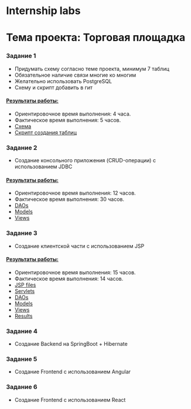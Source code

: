 # Internship labs 
# **Тема проекта: Торговая площадка**

### Задание 1
- Придумать схему согласно теме проекта, минимум 7 таблиц
- Обязательное наличие связи многие ко многим
- Желательно использовать PostgreSQL
- Схему и скрипт добавить в гит

#### <a href="https://github.com/Vlad-Tam/marketplace/tree/main/task1">Результаты работы:</a>
- Ориентировочное время выполнения: 4 часа.
- Фактическое время выполнения: 5 часов.
- <a href="https://github.com/Vlad-Tam/marketplace/tree/main/task1/marketplace.png">Cхема</a>
- <a href="https://github.com/Vlad-Tam/marketplace/tree/main/task1/creating_script.sql">Скрипт создания таблиц</a>

  
### Задание 2
- Создание консольного приложения (CRUD-операции) с использованием JDBC

#### <a href="https://github.com/Vlad-Tam/marketplace/tree/main/task2">Результаты работы:</a>
- Ориентировочное время выполнения: 12 часов.
- Фактическое время выполнения: 30 часов.
- <a href="https://github.com/Vlad-Tam/marketplace/tree/main/task2/src/main/java/com/vladtam/marketplace/dao">DAOs</a>
- <a href="https://github.com/Vlad-Tam/marketplace/tree/main/task2/src/main/java/com/vladtam/marketplace/models">Models</a>
- <a href="https://github.com/Vlad-Tam/marketplace/tree/main/task2/src/main/java/com/vladtam/marketplace/views">Views</a>

  
### Задание 3
- Создание клиентской части с использованием JSP

#### <a href="https://github.com/Vlad-Tam/marketplace/tree/main/task3">Результаты работы:</a>
- Ориентировочное время выполнения: 15 часов.
- Фактическое время выполнения: 14 часов.
- <a href="https://github.com/Vlad-Tam/marketplace/tree/main/task3/src/main/webapp/WEB-INF">JSP files</a>
- <a href="https://github.com/Vlad-Tam/marketplace/tree/main/task3/src/main/java/com/vladtam/jspapplication/servlets">Servlets</a>
- <a href="https://github.com/Vlad-Tam/marketplace/tree/main/task3/src/main/java/com/vladtam/jspapplication/daos">DAOs</a>
- <a href="https://github.com/Vlad-Tam/marketplace/tree/main/task3/src/main/java/com/vladtam/jspapplication/models">Models</a>
- <a href="https://github.com/Vlad-Tam/marketplace/tree/main/task3/src/main/java/com/vladtam/jspapplication/views">Views</a>
- <a href="https://github.com/Vlad-Tam/marketplace/tree/main/task3/results">Results</a>

  
### Задание 4
- Создание Backend на SpringBoot + Hibernate

  
### Задание 5
- Создание Frontend с использованием Angular


### Задание 6
- Создание Frontend с использованием React

